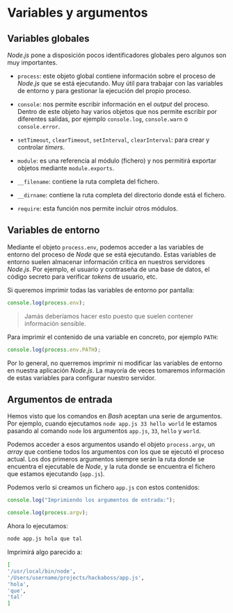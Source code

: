 # Variables y argumentos

## Variables globales

_Node.js_ pone a disposición pocos identificadores globales pero algunos son muy importantes.

- `process`: este objeto global contiene información sobre el proceso de _Node.js_ que se está ejecutando. Muy útil para trabajar con las variables de entorno y para gestionar la ejecución del propio proceso.

- `console`: nos permite escribir información en el _output_ del proceso. Dentro de este objeto hay varios objetos que nos permite escribir por diferentes salidas, por ejemplo `console.log`, `console.warn` o `console.error`.

- `setTimeout`, `clearTimeout`, `setInterval`, `clearInterval`: para crear y controlar _timers_.

- `module`: es una referencia al módulo (fichero) y nos permitirá exportar objetos mediante `module.exports`.

- `__filename`: contiene la ruta completa del fichero.

- `__dirname`: contiene la ruta completa del directorio donde está el fichero.

- `require`: esta función nos permite incluir otros módulos.

## Variables de entorno

Mediante el objeto `process.env`, podemos acceder a las variables de entorno del proceso de _Node_ que se está ejecutando. Estas variables de entorno suelen almacenar información crítica en nuestros servidores _Node.js_. Por ejemplo, el usuario y contraseña de una base de datos, el código secreto para verificar _tokens_ de usuario, etc.

Si queremos imprimir todas las variables de entorno por pantalla:

```javascript
console.log(process.env);
```

> Jamás deberíamos hacer esto puesto que suelen contener información sensible.

Para imprimir el contenido de una variable en concreto, por ejemplo `PATH`:

```javascript
console.log(process.env.PATH);
```

Por lo general, no querremos imprimir ni modificar las variables de entorno en nuestra aplicación _Node.js_. La mayoría de veces tomaremos información de estas variables para configurar nuestro servidor.

## Argumentos de entrada

Hemos visto que los comandos en _Bash_ aceptan una serie de argumentos. Por ejemplo, cuando ejecutamos `node app.js 33 hello world` le estamos pasando al comando `node` los argumentos `app.js`, `33`, `hello` y `world`.

Podemos acceder a esos argumentos usando el objeto `process.argv`, un _array_ que contiene todos los argumentos con los que se ejecutó el proceso actual. Los dos primeros argumentos siempre serán la ruta donde se encuentra el ejecutable de _Node_, y la ruta donde se encuentra el fichero que estamos ejecutando (`app.js`).

Podemos verlo si creamos un fichero `app.js` con estos contenidos:

```javascript
console.log("Imprimiendo los argumentos de entrada:");

console.log(process.argv);
```

Ahora lo ejecutamos:

```bash
node app.js hola que tal
```

Imprimirá algo parecido a:

```bash
[
'/usr/local/bin/node',
'/Users/username/projects/hackaboss/app.js',
'hola',
'que',
'tal'
]
```
